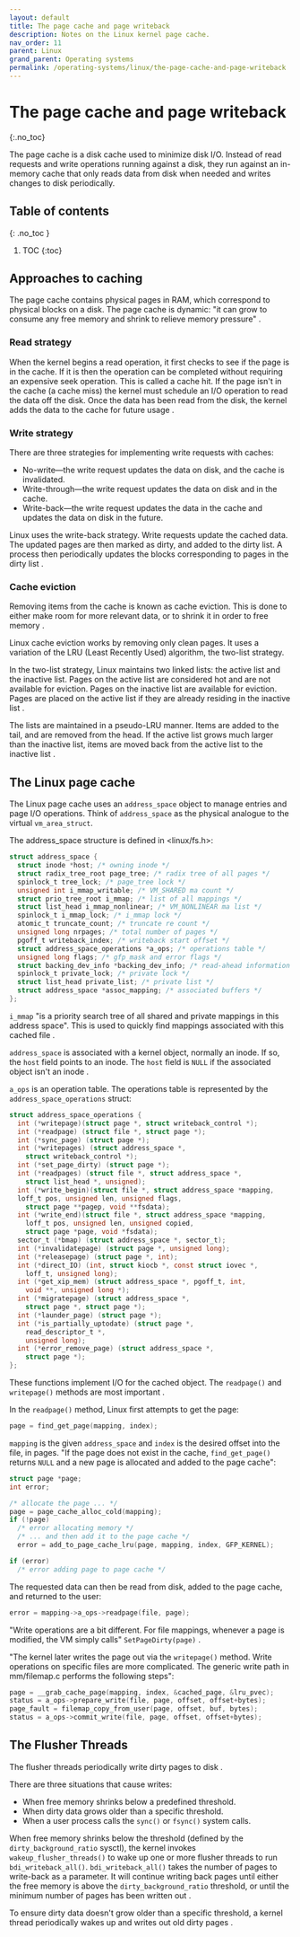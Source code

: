 ```yaml
---
layout: default
title: The page cache and page writeback
description: Notes on the Linux kernel page cache.
nav_order: 11
parent: Linux
grand_parent: Operating systems
permalink: /operating-systems/linux/the-page-cache-and-page-writeback
---
```


<!-- prettier-ignore-start -->

# The page cache and page writeback
{:.no_toc}

The page cache is a disk cache used to minimize disk I/O. Instead of read requests and write operations running against a disk, they run against an in-memory cache that only reads data from disk when needed and writes changes to disk periodically.

## Table of contents
{: .no_toc  }

1. TOC
{:toc}

<!-- prettier-ignore-end -->

## Approaches to caching

The page cache contains physical pages in RAM, which correspond to physical blocks on a disk. The page cache is dynamic: "it can grow to consume any free memory and shrink to relieve memory pressure" .

### Read strategy

When the kernel begins a read operation, it first checks to see if the page is in the cache. If it is then the operation can be completed without requiring an expensive seek operation. This is called a cache hit. If the page isn't in the cache (a cache miss) the kernel must schedule an I/O operation to read the data off the disk. Once the data has been read from the disk, the kernel adds the data to the cache for future usage .

### Write strategy

There are three strategies for implementing write requests with caches:

- No-write—the write request updates the data on disk, and the cache is invalidated.
- Write-through—the write request updates the data on disk and in the cache.
- Write-back—the write request updates the data in the cache and updates the data on disk in the future.

Linux uses the write-back strategy. Write requests update the cached data. The updated pages are then marked as dirty, and added to the dirty list. A process then periodically updates the blocks corresponding to pages in the dirty list .

### Cache eviction

Removing items from the cache is known as cache eviction. This is done to either make room for more relevant data, or to shrink it in order to free memory .

Linux cache eviction works by removing only clean pages. It uses a variation of the LRU (Least Recently Used) algorithm, the two-list strategy.

In the two-list strategy, Linux maintains two linked lists: the active list and the inactive list. Pages on the active list are considered hot and are not available for eviction. Pages on the inactive list are available for eviction. Pages are placed on the active list if they are already residing in the inactive list .

The lists are maintained in a pseudo-LRU manner. Items are added to the tail, and are removed from the head. If the active list grows much larger than the inactive list, items are moved back from the active list to the inactive list .

## The Linux page cache

The Linux page cache uses an `address_space` object to manage entries and page I/O operations. Think of `address_space` as the physical analogue to the virtual `vm_area_struct`.

The address_space structure is defined in <linux/fs.h>:

```c
struct address_space {
  struct inode *host; /* owning inode */
  struct radix_tree_root page_tree; /* radix tree of all pages */
  spinlock_t tree_lock; /* page_tree lock */
  unsigned int i_mmap_writable; /* VM_SHARED ma count */
  struct prio_tree_root i_mmap; /* list of all mappings */
  struct list_head i_mmap_nonlinear; /* VM_NONLINEAR ma list */
  spinlock_t i_mmap_lock; /* i_mmap lock */
  atomic_t truncate_count; /* truncate re count */
  unsigned long nrpages; /* total number of pages */
  pgoff_t writeback_index; /* writeback start offset */
  struct address_space_operations *a_ops; /* operations table */
  unsigned long flags; /* gfp_mask and error flags */
  struct backing_dev_info *backing_dev_info; /* read-ahead information */
  spinlock_t private_lock; /* private lock */
  struct list_head private_list; /* private list */
  struct address_space *assoc_mapping; /* associated buffers */
};
```

`i_mmap` "is a priority search tree of all shared and private mappings in this address space". This is used to quickly find mappings associated with this cached file .

`address_space` is associated with a kernel object, normally an inode. If so, the `host` field points to an inode. The `host` field is `NULL` if the associated object isn't an inode .

`a_ops` is an operation table. The operations table is represented by the `address_space_operations` struct:

```c
struct address_space_operations {
  int (*writepage)(struct page *, struct writeback_control *);
  int (*readpage) (struct file *, struct page *);
  int (*sync_page) (struct page *);
  int (*writepages) (struct address_space *,
    struct writeback_control *);
  int (*set_page_dirty) (struct page *);
  int (*readpages) (struct file *, struct address_space *,
    struct list_head *, unsigned);
  int (*write_begin)(struct file *, struct address_space *mapping,
  loff_t pos, unsigned len, unsigned flags,
    struct page **pagep, void **fsdata);
  int (*write_end)(struct file *, struct address_space *mapping,
    loff_t pos, unsigned len, unsigned copied,
    struct page *page, void *fsdata);
  sector_t (*bmap) (struct address_space *, sector_t);
  int (*invalidatepage) (struct page *, unsigned long);
  int (*releasepage) (struct page *, int);
  int (*direct_IO) (int, struct kiocb *, const struct iovec *,
    loff_t, unsigned long);
  int (*get_xip_mem) (struct address_space *, pgoff_t, int,
    void **, unsigned long *);
  int (*migratepage) (struct address_space *,
    struct page *, struct page *);
  int (*launder_page) (struct page *);
  int (*is_partially_uptodate) (struct page *,
    read_descriptor_t *,
    unsigned long);
  int (*error_remove_page) (struct address_space *,
    struct page *);
};
```



These functions implement I/O for the cached object. The `readpage()` and `writepage()` methods are most important .

In the `readpage()` method, Linux first attempts to get the page:

```c
page = find_get_page(mapping, index);
```

`mapping` is the given `address_space` and `index` is the desired offset into the file, in pages. "If the page does not exist in the cache, `find_get_page()` returns `NULL` and a new page is allocated and added to the page cache":

```c
struct page *page;
int error;

/* allocate the page ... */
page = page_cache_alloc_cold(mapping);
if (!page)
  /* error allocating memory */
  /* ... and then add it to the page cache */
  error = add_to_page_cache_lru(page, mapping, index, GFP_KERNEL);

if (error)
  /* error adding page to page cache */
```



The requested data can then be read from disk, added to the page cache, and returned to the user:

```c
error = mapping->a_ops->readpage(file, page);
```



"Write operations are a bit different. For file mappings, whenever a page is modified, the VM simply calls" `SetPageDirty(page)` .

"The kernel later writes the page out via the `writepage()` method. Write operations on specific files are more complicated. The generic write path in mm/filemap.c performs the following steps":

```c
page = __grab_cache_page(mapping, index, &cached_page, &lru_pvec);
status = a_ops->prepare_write(file, page, offset, offset+bytes);
page_fault = filemap_copy_from_user(page, offset, buf, bytes);
status = a_ops->commit_write(file, page, offset, offset+bytes);
```

## The Flusher Threads

The flusher threads periodically write dirty pages to disk .

There are three situations that cause writes:

- When free memory shrinks below a predefined threshold.
- When dirty data grows older than a specific threshold.
- When a user process calls the `sync()` or `fsync()` system calls.



When free memory shrinks below the threshold (defined by the `dirty_background_ratio` sysctl), the kernel invokes `wakeup_flusher_threads()` to wake up one or more flusher threads to run `bdi_writeback_all()`. `bdi_writeback_all()` takes the number of pages to write-back as a parameter. It will continue writing back pages until either the free memory is above the `dirty_background_ratio` threshold, or until the minimum number of pages has been written out .

To ensure dirty data doesn't grow older than a specific threshold, a kernel thread periodically wakes up and writes out old dirty pages .



